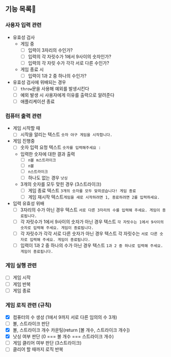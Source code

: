 ## 기능 목록📝

### 사용자 입력 관련

- 유효성 검사
  - 게임 중
    - [ ] 입력이 3자리의 수인가?
    - [ ] 입력의 각 자릿수가 1에서 9사이의 숫자인가?
    - [ ] 입력의 각 자릿 수가 각각 서로 다른 수인가?
  - 게임 종료 시
    - [ ] 입력이 1과 2 중 하나의 수인가?
- 유효성 검사에 위배되는 경우
  - [ ] `throw`문을 사용해 예외를 발생시킨다
  - [ ] 예외 발생 시 사용자에게 이유를 출력으로 알려준다
  - [ ] 애플리케이션 종료

### 컴퓨터 출력 관련

- 게임 시작할 때
  - [ ] 시작을 알리는 텍스트 `숫자 야구 게임을 시작합니다.`
- 게임 진행중
  - [ ] 숫자 입력 요청 텍스트 `숫자를 입력해주세요 :`
  - 입력한 숫자에 대한 결과 출력
    - [ ] `n볼 m스트라이크`
    - [ ] `n볼`
    - [ ] `n스트라이크`
    - [ ] 하나도 없는 경우 `낫싱`
  - 3개의 숫자를 모두 맞힌 경우 (3스트라이크)
    - [ ] 게임 종료 텍스트 `3개의 숫자를 모두 맞히셨습니다! 게임 종료`
    - [ ] 게임 재시작 텍스트`게임을 새로 시작하려면 1, 종료하려면 2를 입력하세요.`
- 입력 유효성 위배
  - [ ] 3자리의 수가 아닌 경우 텍스트 `서로 다른 3자리의 수를 입력해 주세요. 게임이 종료됩니다.`
  - [ ] 각 자릿수가 1에서 9사이의 숫자가 아닌 경우 텍스트 `각 자릿수는 1에서 9사이의 숫자로 입력해 주세요. 게임이 종료됩니다.`
  - [ ] 각 자릿수가 각각 서로 다른 숫자가 아닌 경우 텍스트 각 자릿수는 `서로 다른 숫자로 입력해 주세요. 게임이 종료됩니다.`
  - [ ] 입력이 1과 2 중 하나의 수가 아닌 경우 텍스트 `1과 2 중 하나로 입력해 주세요. 게임이 종료됩니다.`

### 게임 실행 관련

- [ ] 게임 시작
- [ ] 게임 반복
- [ ] 게임 종료

### 게임 로직 관련 (규칙)

- [x] 컴퓨터의 수 생성 (1에서 9까지 서로 다른 임의의 수 3개)
- [ ] 볼, 스트라이크 판단
- [x] 볼, 스트라이크 개수 카운팅(return [볼 개수, 스트라이크 개수])
- [x] 낫싱 여부 판단 (0 === 볼 개수 === 스트라이크 개수)
- [ ] 게임 클리어 여부 판단 (3스트라이크)
- [ ] 클리어 할 때까지 로직 반복
